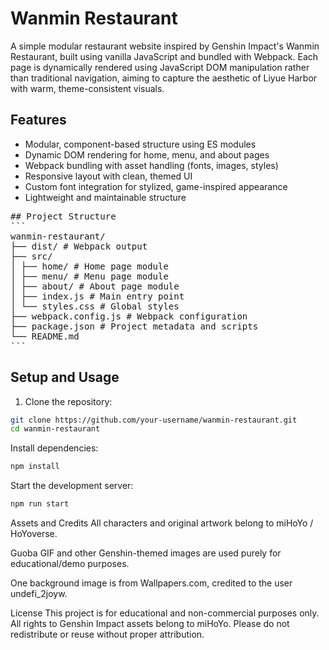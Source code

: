 # Wanmin Restaurant

A simple modular restaurant website inspired by Genshin Impact's Wanmin Restaurant, built using vanilla JavaScript and bundled with Webpack. Each page is dynamically rendered using JavaScript DOM manipulation rather than traditional navigation, aiming to capture the aesthetic of Liyue Harbor with warm, theme-consistent visuals.

## Features

- Modular, component-based structure using ES modules
- Dynamic DOM rendering for home, menu, and about pages
- Webpack bundling with asset handling (fonts, images, styles)
- Responsive layout with clean, themed UI
- Custom font integration for stylized, game-inspired appearance
- Lightweight and maintainable structure

<pre lang="markdown">
## Project Structure
```
wanmin-restaurant/
├── dist/ # Webpack output
├── src/
│ ├── home/ # Home page module
│ ├── menu/ # Menu page module
│ ├── about/ # About page module
│ ├── index.js # Main entry point
│ └── styles.css # Global styles
├── webpack.config.js # Webpack configuration
├── package.json # Project metadata and scripts
└── README.md
```
</pre>
## Setup and Usage

1. Clone the repository:
```bash
git clone https://github.com/your-username/wanmin-restaurant.git
cd wanmin-restaurant
```
Install dependencies:

```bash
npm install
```

Start the development server:

```bash
npm run start
```

Assets and Credits
All characters and original artwork belong to miHoYo / HoYoverse.

Guoba GIF and other Genshin-themed images are used purely for educational/demo purposes.

One background image is from Wallpapers.com, credited to the user undefi_2joyw.

License
This project is for educational and non-commercial purposes only. All rights to Genshin Impact assets belong to miHoYo. Please do not redistribute or reuse without proper attribution.